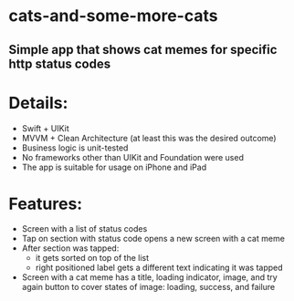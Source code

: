 # cats-and-some-more-cats

## Simple app that shows cat memes for specific http status codes

# Details:
- Swift + UIKit
- MVVM + Clean Architecture (at least this was the desired outcome)
- Business logic is unit-tested
- No frameworks other than UIKit and Foundation were used
- The app is suitable for usage on iPhone and iPad

# Features:
- Screen with a list of status codes
- Tap on section with status code opens a new screen with a cat meme
- After section was tapped: 
    - it gets sorted on top of the list
    - right positioned label gets a different text indicating it was tapped
- Screen with a cat meme has a title, loading indicator, image, and try again button to cover states of image: loading, success, and failure
